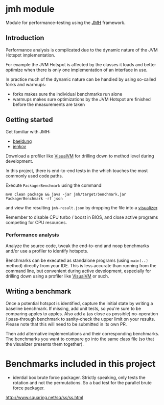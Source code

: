 # jmh module
Module for performance-testing using the [JMH](https://openjdk.java.net/projects/code-tools/jmh/) framework.

## Introduction
Performance analysis is complicated due to the dynamic nature of the JVM Hotspot implementation. 

For example the JVM Hotspot is affected by the classes it loads and better optimize when there is only one implementation of an interface in use. 

In practice much of the dynamic nature can be handled by using so-called forks and warmups:

 * forks makes sure the individual benchmarks run alone
 * warmups makes sure optimizations by the JVM Hotspot are finished before the measurements are taken

## Getting started
Get familiar with JMH:

 * [baeldung](https://www.baeldung.com/java-microbenchmark-harness)
 * [jenkov](http://tutorials.jenkov.com/java-performance/jmh.html)
 
Download a profiler like [VisualVM](https://visualvm.github.io/) for drilling down to method level during development.

In this project, there is end-to-end tests in the which touches the most commonly used code paths.

Execute `PackagerBenchmark` using the command

```
mvn clean package && java -jar jmh/target/benchmark.jar PackagerBenchmark -rf json
```

and view the resulting `jmh-result.json` by dropping the file into a [visualizer](https://jmh.morethan.io).

Remember to disable CPU turbo / boost in BIOS, and close active programs competing for CPU resources.

### Performance analysis
Analyze the source code, tweak the end-to-end and noop benchmarks and/or use a profiler to identify hotspots. 

Benchmarks can be executed as standalone programs (using `main(..)` method) directly from your IDE. This is less accurate than running from the command line, but convenient during active development, especially for drilling down using a profiler like [VisualVM](https://visualvm.github.io/) or such. 

## Writing a benchmark
Once a potential hotspot is identified, capture the initial state by writing a baseline benchmark. If missing, add unit tests, so you're sure to be comparing apples to apples. Also add a (as close as possible) no-operation / pass-through benchmark to sanity-check the upper limit on your results. Please note that this will need to be submitted in its own PR.

Then add alternative implementations and their corresponding benchmarks. The benchmarks you want to compare go into the same class file (so that the visualizer presents them together). 

# Benchmarks included in this project
	
 * idential box brute force packager. Strictly speaking, only tests the rotation and not the permutations. So a bad test for the parallel brute force packager.

http://www.squaring.net/sq/ss/ss.html

